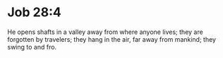 # Job 28:4

He opens shafts in a valley away from where anyone lives; they are forgotten by travelers; they hang in the air, far away from mankind; they swing to and fro.
